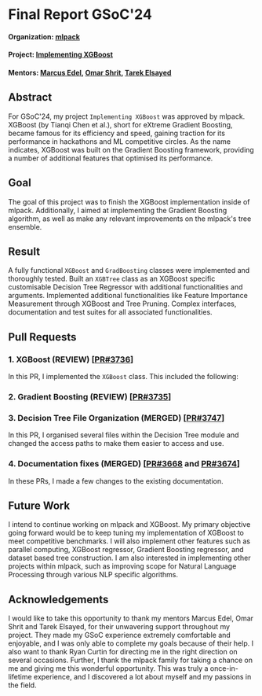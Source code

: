 # Final Report GSoC'24

#### Organization: [mlpack](https://github.com/mlpack/mlpack)
#### Project: [Implementing XGBoost](https://summerofcode.withgoogle.com/myprojects/details/6Pa6XrQM)
#### Mentors: [Marcus Edel](https://github.com/zoq), [Omar Shrit](https://github.com/shrit), [Tarek Elsayed](https://github.com/tareknaser)

## Abstract

For GSoC'24, my project `Implementing XGBoost` was approved by mlpack. XGBoost (by Tianqi Chen et al.), short for eXtreme Gradient Boosting, became famous for its efficiency and speed, gaining traction for its performance in hackathons and ML competitive circles. As the name indicates, XGBoost was built on the Gradient Boosting framework, providing a number of additional features that optimised its performance.

## Goal

The goal of this project was to finish the XGBoost implementation inside of mlpack. Additionally, I aimed at implementing the Gradient Boosting algorithm, as well as make any relevant improvements on the mlpack's tree ensemble.

## Result

A fully functional `XGBoost` and `GradBoosting` classes were implemented and thoroughly tested. Built an `XGBTree` class as an XGBoost specific customisable Decision Tree Regressor with additional functionalities and arguments. Implemented additional functionalities like Feature Importance Measurement through XGBoost and Tree Pruning. Complex interfaces, documentation and test suites for all associated functionalities. 

## Pull Requests

### 1. XGBoost (REVIEW) [[PR#3736](https://github.com/mlpack/mlpack/pull/3736)]
In this PR, I implemented the `XGBoost` class. This included the following:

### 2. Gradient Boosting (REVIEW) [[PR#3735](https://github.com/mlpack/mlpack/pull/3735)]

### 3. Decision Tree File Organization (MERGED) [[PR#3747](https://github.com/mlpack/mlpack/pull/3747)]
In this PR, I organised several files within the Decision Tree module and changed the access paths to make them easier to access and use. 

### 4. Documentation fixes (MERGED) [[PR#3668](https://github.com/mlpack/mlpack/pull/3668) and [PR#3674](https://github.com/mlpack/mlpack/pull/3674)]
In these PRs, I made a few changes to the existing documentation. 

## Future Work
I intend to continue working on mlpack and XGBoost. My primary objective going forward would be to keep tuning my implementation of XGBoost to meet competitive benchmarks. I will also implement other features such as parallel computing, XGBoost regressor, Gradient Boosting regressor, and dataset based tree construction. I am also interested in implementing other projects within mlpack, such as improving scope for Natural Language Processing through various NLP specific algorithms. 

## Acknowledgements
I would like to take this opportunity to thank my mentors Marcus Edel, Omar Shrit and Tarek Elsayed, for their unwavering support throughout my project. They made my GSoC experience extremely comfortable and enjoyable, and I was only able to complete my goals because of their help. I also want to thank Ryan Curtin for directing me in the right direction on several occasions. Further, I thank the mlpack family for taking a chance on me and giving me this wonderful opportunity. This was truly a once-in-lifetime experience, and I discovered a lot about myself and my passions in the field. 
